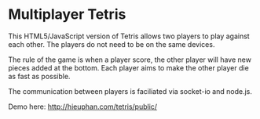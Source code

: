 # Multiplayer Tetris
This HTML5/JavaScript version of Tetris allows two players to play against each other. The players do not need to be on the same devices. 

The rule of the game is when a player score, the other player will have new pieces added at the bottom. Each player aims to make the other player die as fast as possible.

The communication between players is faciliated via socket-io and node.js.

Demo here: http://hieuphan.com/tetris/public/
